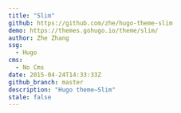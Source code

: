 ```yaml
---
title: "Slim"
github: https://github.com/zhe/hugo-theme-slim
demo: https://themes.gohugo.io/theme/slim/
author: Zhe Zhang
ssg:
  - Hugo
cms:
  - No Cms
date: 2015-04-24T14:33:33Z
github_branch: master
description: "Hugo theme—Slim"
stale: false
---
```

